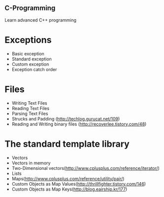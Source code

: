 ## C-Programming
Learn advanced C++ programming

# Exceptions
 - Basic exception
 - Standard exception
 - Custom exception
 - Exception catch order
 
 # Files
 - Writing Text Files
 - Reading Text Files
 - Parsing Text Files
 - Strucks and Padding (http://techlog.gurucat.net/109)
 - Reading and Writing binary files (http://recoverlee.tistory.com/48)

# The standard template library
 - Vectors
 - Vectors in memory
 - Two-Dimensional vectors(http://www.cplusplus.com/reference/iterator/)
 - Lists
 - Maps(http://www.cplusplus.com/reference/utility/pair/)
 - Custom Objects as Map Values(http://thrillfighter.tistory.com/146)
 - Custom Objects as Map Keys(http://blog.eairship.kr/177)
